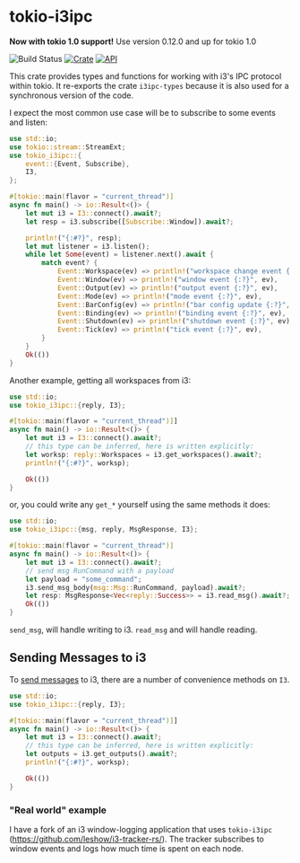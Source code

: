 # tokio-i3ipc

**Now with tokio 1.0 support!** Use version 0.12.0 and up for tokio 1.0

![Build Status](https://github.com/leshow/tokio-i3ipc/workflows/.github/workflows/actions.yml/badge.svg)
[![Crate](https://img.shields.io/crates/v/tokio-i3ipc.svg)](https://crates.io/crates/tokio-i3ipc)
[![API](https://docs.rs/tokio-i3ipc/badge.svg)](https://docs.rs/tokio-i3ipc)

This crate provides types and functions for working with i3's IPC protocol within tokio. It re-exports the crate `i3ipc-types` because it is also used for a synchronous version of the code.

I expect the most common use case will be to subscribe to some events and listen:

```rust
use std::io;
use tokio::stream::StreamExt;
use tokio_i3ipc::{
    event::{Event, Subscribe},
    I3,
};

#[tokio::main(flavor = "current_thread")]
async fn main() -> io::Result<()> {
    let mut i3 = I3::connect().await?;
    let resp = i3.subscribe([Subscribe::Window]).await?;

    println!("{:#?}", resp);
    let mut listener = i3.listen();
    while let Some(event) = listener.next().await {
        match event? {
            Event::Workspace(ev) => println!("workspace change event {:?}", ev),
            Event::Window(ev) => println!("window event {:?}", ev),
            Event::Output(ev) => println!("output event {:?}", ev),
            Event::Mode(ev) => println!("mode event {:?}", ev),
            Event::BarConfig(ev) => println!("bar config update {:?}", ev),
            Event::Binding(ev) => println!("binding event {:?}", ev),
            Event::Shutdown(ev) => println!("shutdown event {:?}", ev),
            Event::Tick(ev) => println!("tick event {:?}", ev),
        }
    }
    Ok(())
}
```

Another example, getting all workspaces from i3:

```rust
use std::io;
use tokio_i3ipc::{reply, I3};

#[tokio::main(flavor = "current_thread")]]
async fn main() -> io::Result<()> {
    let mut i3 = I3::connect().await?;
    // this type can be inferred, here is written explicitly:
    let worksp: reply::Workspaces = i3.get_workspaces().await?;
    println!("{:#?}", worksp);

    Ok(())
}
```

or, you could write any `get_*` yourself using the same methods it does:

```rust
use std::io;
use tokio_i3ipc::{msg, reply, MsgResponse, I3};

#[tokio::main(flavor = "current_thread")]
async fn main() -> io::Result<()> {
    let mut i3 = I3::connect().await?;
    // send msg RunCommand with a payload
    let payload = "some_command";
    i3.send_msg_body(msg::Msg::RunCommand, payload).await?;
    let resp: MsgResponse<Vec<reply::Success>> = i3.read_msg().await?;
    Ok(())
}
```

`send_msg`, will handle writing to i3. `read_msg` and will handle reading.

## Sending Messages to i3

To [send messages](https://i3wm.org/docs/ipc.html#_sending_messages_to_i3) to i3, there are a number of convenience methods on `I3`.

```rust
use std::io;
use tokio_i3ipc::{reply, I3};

#[tokio::main(flavor = "current_thread")]]
async fn main() -> io::Result<()> {
    let mut i3 = I3::connect().await?;
    // this type can be inferred, here is written explicitly:
    let outputs = i3.get_outputs().await?;
    println!("{:#?}", worksp);

    Ok(())
}
```

### "Real world" example

I have a fork of an i3 window-logging application that uses `tokio-i3ipc` (https://github.com/leshow/i3-tracker-rs/). The tracker subscribes to window events and logs how much time is spent on each node.
